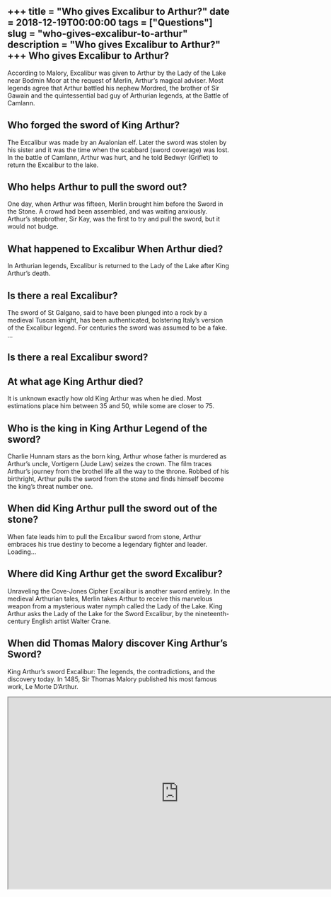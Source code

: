 +++
title = "Who gives Excalibur to Arthur?"
date = 2018-12-19T00:00:00
tags = ["Questions"]
slug = "who-gives-excalibur-to-arthur"
description = "Who gives Excalibur to Arthur?"
+++
Who gives Excalibur to Arthur?
------------------------------

According to Malory, Excalibur was given to Arthur by the Lady of the Lake near Bodmin Moor at the request of Merlin, Arthur’s magical adviser. Most legends agree that Arthur battled his nephew Mordred, the brother of Sir Gawain and the quintessential bad guy of Arthurian legends, at the Battle of Camlann.

Who forged the sword of King Arthur?
------------------------------------

The Excalibur was made by an Avalonian elf. Later the sword was stolen by his sister and it was the time when the scabbard (sword coverage) was lost. In the battle of Camlann, Arthur was hurt, and he told Bedwyr (Griflet) to return the Excalibur to the lake.

Who helps Arthur to pull the sword out?
---------------------------------------

One day, when Arthur was fifteen, Merlin brought him before the Sword in the Stone. A crowd had been assembled, and was waiting anxiously. Arthur’s stepbrother, Sir Kay, was the first to try and pull the sword, but it would not budge.

What happened to Excalibur When Arthur died?
--------------------------------------------

In Arthurian legends, Excalibur is returned to the Lady of the Lake after King Arthur’s death.

Is there a real Excalibur?
--------------------------

The sword of St Galgano, said to have been plunged into a rock by a medieval Tuscan knight, has been authenticated, bolstering Italy’s version of the Excalibur legend. For centuries the sword was assumed to be a fake. …

Is there a real Excalibur sword?
--------------------------------

At what age King Arthur died?
-----------------------------

It is unknown exactly how old King Arthur was when he died. Most estimations place him between 35 and 50, while some are closer to 75.

Who is the king in King Arthur Legend of the sword?
---------------------------------------------------

Charlie Hunnam stars as the born king, Arthur whose father is murdered as Arthur’s uncle, Vortigern (Jude Law) seizes the crown. The film traces Arthur’s journey from the brothel life all the way to the throne. Robbed of his birthright, Arthur pulls the sword from the stone and finds himself become the king’s threat number one.

When did King Arthur pull the sword out of the stone?
-----------------------------------------------------

When fate leads him to pull the Excalibur sword from stone, Arthur embraces his true destiny to become a legendary fighter and leader. Loading…

Where did King Arthur get the sword Excalibur?
----------------------------------------------

Unraveling the Cove-Jones Cipher Excalibur is another sword entirely. In the medieval Arthurian tales, Merlin takes Arthur to receive this marvelous weapon from a mysterious water nymph called the Lady of the Lake. King Arthur asks the Lady of the Lake for the Sword Excalibur, by the nineteenth-century English artist Walter Crane.

When did Thomas Malory discover King Arthur’s Sword?
----------------------------------------------------

King Arthur’s sword Excalibur: The legends, the contradictions, and the discovery today. In 1485, Sir Thomas Malory published his most famous work, Le Morte D’Arthur.

<iframe allow="accelerometer; autoplay; clipboard-write; encrypted-media; gyroscope; picture-in-picture" allowfullscreen="" class="__youtube_prefs__  epyt-is-override  no-lazyload" data-no-lazy="1" data-origheight="433" data-origwidth="770" data-skipgform_ajax_framebjll="" height="433" id="_ytid_65376" loading="lazy" src="https://www.youtube.com/embed/-AIEYbWdoHs?enablejsapi=1&autoplay=0&cc_load_policy=0&cc_lang_pref=&iv_load_policy=1&loop=0&modestbranding=0&rel=1&fs=1&playsinline=0&autohide=2&theme=dark&color=red&controls=1&" title="YouTube player" width="770"></iframe>